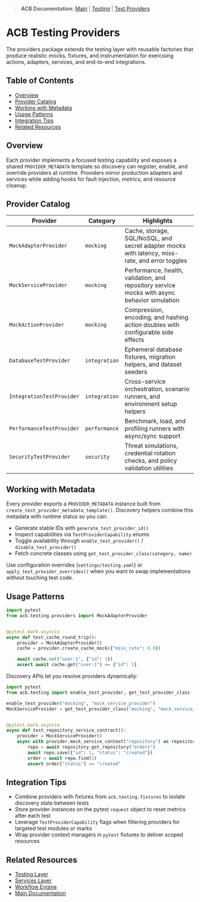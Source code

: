 > **ACB Documentation**: [Main](<../../../README.md>) | [Testing](<../README.md>) | [Test Providers](<./README.md>)

# ACB Testing Providers

The providers package extends the testing layer with reusable factories that
produce realistic mocks, fixtures, and instrumentation for exercising actions,
adapters, services, and end-to-end integrations.

## Table of Contents

- [Overview](<#overview>)
- [Provider Catalog](<#provider-catalog>)
- [Working with Metadata](<#working-with-metadata>)
- [Usage Patterns](<#usage-patterns>)
- [Integration Tips](<#integration-tips>)
- [Related Resources](<#related-resources>)

## Overview

Each provider implements a focused testing capability and exposes a shared
`PROVIDER_METADATA` template so discovery can register, enable, and override
providers at runtime. Providers mirror production adapters and services while
adding hooks for fault injection, metrics, and resource cleanup.

## Provider Catalog

| Provider | Category | Highlights |
| --- | --- | --- |
| `MockAdapterProvider` | `mocking` | Cache, storage, SQL/NoSQL, and secret adapter mocks with latency, miss-rate, and error toggles |
| `MockServiceProvider` | `mocking` | Performance, health, validation, and repository service mocks with async behavior simulation |
| `MockActionProvider` | `mocking` | Compression, encoding, and hashing action doubles with configurable side effects |
| `DatabaseTestProvider` | `integration` | Ephemeral database fixtures, migration helpers, and dataset seeders |
| `IntegrationTestProvider` | `integration` | Cross-service orchestration, scenario runners, and environment setup helpers |
| `PerformanceTestProvider` | `performance` | Benchmark, load, and profiling runners with async/sync support |
| `SecurityTestProvider` | `security` | Threat simulations, credential rotation checks, and policy validation utilities |

## Working with Metadata

Every provider exports a `PROVIDER_METADATA` instance built from
`create_test_provider_metadata_template()`. Discovery helpers combine this
metadata with runtime status so you can:

- Generate stable IDs with `generate_test_provider_id()`
- Inspect capabilities via `TestProviderCapability` enums
- Toggle availability through `enable_test_provider()` / `disable_test_provider()`
- Fetch concrete classes using `get_test_provider_class(category, name)`

Use configuration overrides (`settings/testing.yaml`) or
`apply_test_provider_overrides()` when you want to swap implementations without
touching test code.

## Usage Patterns

```python
import pytest
from acb.testing.providers import MockAdapterProvider


@pytest.mark.asyncio
async def test_cache_round_trip():
    provider = MockAdapterProvider()
    cache = provider.create_cache_mock({"miss_rate": 0.0})

    await cache.set("user:1", {"id": 1})
    assert await cache.get("user:1") == {"id": 1}
```

Discovery APIs let you resolve providers dynamically:

```python
import pytest
from acb.testing import enable_test_provider, get_test_provider_class

enable_test_provider("mocking", "mock_service_provider")
MockServiceProvider = get_test_provider_class("mocking", "mock_service_provider")


@pytest.mark.asyncio
async def test_repository_service_contract():
    provider = MockServiceProvider()
    async with provider.mock_service_context("repository") as repository:
        repo = await repository.get_repository("orders")
        await repo.save({"id": 1, "status": "created"})
        order = await repo.find(1)
        assert order["status"] == "created"
```

## Integration Tips

- Combine providers with fixtures from `acb.testing.fixtures` to isolate discovery
  state between tests
- Store provider instances on the pytest `request` object to reset metrics after
  each test
- Leverage `TestProviderCapability` flags when filtering providers for targeted
  test modules or marks
- Wrap provider context managers in `pytest` fixtures to deliver scoped resources

## Related Resources

- [Testing Layer](<../README.md>)
- [Services Layer](<../../services/README.md>)
- [Workflow Engine](<../../workflows/README.md>)
- [Main Documentation](<../../../README.md>)
